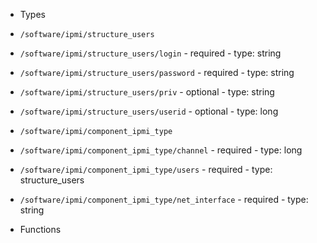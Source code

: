  - Types
  - `/software/ipmi/structure_users`
   - `/software/ipmi/structure_users/login`
    - required
    - type: string
   - `/software/ipmi/structure_users/password`
    - required
    - type: string
   - `/software/ipmi/structure_users/priv`
    - optional
    - type: string
   - `/software/ipmi/structure_users/userid`
    - optional
    - type: long
  - `/software/ipmi/component_ipmi_type`
   - `/software/ipmi/component_ipmi_type/channel`
    - required
    - type: long
   - `/software/ipmi/component_ipmi_type/users`
    - required
    - type: structure_users
   - `/software/ipmi/component_ipmi_type/net_interface`
    - required
    - type: string

 - Functions
